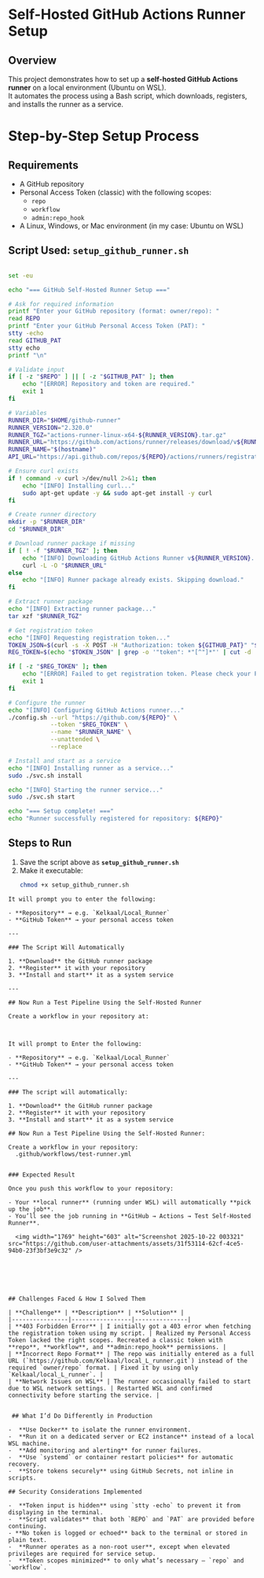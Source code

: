 #  Self-Hosted GitHub Actions Runner Setup

## Overview
This project demonstrates how to set up a **self-hosted GitHub Actions runner** on a local environment (Ubuntu on WSL).  
It automates the process using a Bash script, which downloads, registers, and installs the runner as a service.

# Step-by-Step Setup Process


## Requirements

- A GitHub repository  
- Personal Access Token (classic) with the following scopes:  
  - `repo`  
  - `workflow`  
  - `admin:repo_hook`  
- A Linux, Windows, or Mac environment (in my case: Ubuntu on WSL)



## Script Used: `setup_github_runner.sh`

```sh

set -eu

echo "=== GitHub Self-Hosted Runner Setup ==="

# Ask for required information
printf "Enter your GitHub repository (format: owner/repo): "
read REPO
printf "Enter your GitHub Personal Access Token (PAT): "
stty -echo
read GITHUB_PAT
stty echo
printf "\n"

# Validate input
if [ -z "$REPO" ] || [ -z "$GITHUB_PAT" ]; then
    echo "[ERROR] Repository and token are required."
    exit 1
fi

# Variables
RUNNER_DIR="$HOME/github-runner"
RUNNER_VERSION="2.320.0"
RUNNER_TGZ="actions-runner-linux-x64-${RUNNER_VERSION}.tar.gz"
RUNNER_URL="https://github.com/actions/runner/releases/download/v${RUNNER_VERSION}/${RUNNER_TGZ}"
RUNNER_NAME="$(hostname)"
API_URL="https://api.github.com/repos/${REPO}/actions/runners/registration-token"

# Ensure curl exists
if ! command -v curl >/dev/null 2>&1; then
    echo "[INFO] Installing curl..."
    sudo apt-get update -y && sudo apt-get install -y curl
fi

# Create runner directory
mkdir -p "$RUNNER_DIR"
cd "$RUNNER_DIR"

# Download runner package if missing
if [ ! -f "$RUNNER_TGZ" ]; then
    echo "[INFO] Downloading GitHub Actions Runner v${RUNNER_VERSION}..."
    curl -L -O "$RUNNER_URL"
else
    echo "[INFO] Runner package already exists. Skipping download."
fi

# Extract runner package
echo "[INFO] Extracting runner package..."
tar xzf "$RUNNER_TGZ"

# Get registration token
echo "[INFO] Requesting registration token..."
TOKEN_JSON=$(curl -s -X POST -H "Authorization: token ${GITHUB_PAT}" "$API_URL")
REG_TOKEN=$(echo "$TOKEN_JSON" | grep -o '"token": *"[^"]*"' | cut -d '"' -f4)

if [ -z "$REG_TOKEN" ]; then
    echo "[ERROR] Failed to get registration token. Please check your PAT scopes and repository name."
    exit 1
fi

# Configure the runner
echo "[INFO] Configuring GitHub Actions runner..."
./config.sh --url "https://github.com/${REPO}" \
            --token "$REG_TOKEN" \
            --name "$RUNNER_NAME" \
            --unattended \
            --replace

# Install and start as a service
echo "[INFO] Installing runner as a service..."
sudo ./svc.sh install

echo "[INFO] Starting the runner service..."
sudo ./svc.sh start

echo "=== Setup complete! ==="
echo "Runner successfully registered for repository: ${REPO}"
```


##  Steps to Run

1. Save the script above as **`setup_github_runner.sh`**
2. Make it executable:
   ```bash
   chmod +x setup_github_runner.sh
```
It will prompt you to enter the following:

- **Repository** → e.g. `Kelkaal/Local_Runner`  
- **GitHub Token** → your personal access token  

---

### The Script Will Automatically

1. **Download** the GitHub runner package  
2. **Register** it with your repository  
3. **Install and start** it as a system service  

---

## Now Run a Test Pipeline Using the Self-Hosted Runner

Create a workflow in your repository at:



It will prompt to Enter the following:

- **Repository** → e.g. `Kelkaal/Local_Runner`  
- **GitHub Token** → your personal access token  

---

### The script will automatically:

1. **Download** the GitHub runner package  
2. **Register** it with your repository  
3. **Install and start** it as a system service

## Now Run a Test Pipeline Using the Self-Hosted Runner:

Create a workflow in your repository:
  .github/workflows/test-runner.yml


### Expected Result

Once you push this workflow to your repository:

- Your **local runner** (running under WSL) will automatically **pick up the job**.  
- You’ll see the job running in **GitHub → Actions → Test Self-Hosted Runner**.

  <img width="1769" height="603" alt="Screenshot 2025-10-22 003321" src="https://github.com/user-attachments/assets/31f53114-62cf-4ce5-94b0-23f3bf3e9c32" />






## Challenges Faced & How I Solved Them

| **Challenge** | **Description** | **Solution** |
|----------------|-----------------|---------------|
| **403 Forbidden Error** | I initially got a 403 error when fetching the registration token using my script. | Realized my Personal Access Token lacked the right scopes. Recreated a classic token with **repo**, **workflow**, and **admin:repo_hook** permissions. |
| **Incorrect Repo Format** | The repo was initially entered as a full URL (`https://github.com/Kelkaal/local_L_runner.git`) instead of the required `owner/repo` format. | Fixed it by using only `Kelkaal/local_L_runner`. |
| **Network Issues on WSL** | The runner occasionally failed to start due to WSL network settings. | Restarted WSL and confirmed connectivity before starting the service. |

 
 ## What I’d Do Differently in Production

-  **Use Docker** to isolate the runner environment.  
-  **Run it on a dedicated server or EC2 instance** instead of a local WSL machine.  
-  **Add monitoring and alerting** for runner failures.  
-  **Use `systemd` or container restart policies** for automatic recovery.  
-  **Store tokens securely** using GitHub Secrets, not inline in scripts.

## Security Considerations Implemented

-  **Token input is hidden** using `stty -echo` to prevent it from displaying in the terminal.  
-  **Script validates** that both `REPO` and `PAT` are provided before continuing.  
- **No token is logged or echoed** back to the terminal or stored in plain text.  
-  **Runner operates as a non-root user**, except when elevated privileges are required for service setup.  
-  **Token scopes minimized** to only what’s necessary — `repo` and `workflow`.
  







